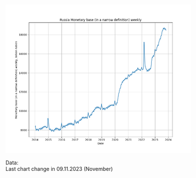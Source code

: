 ![Russia Monetary base (in a narrow definition) weekly](https://github.com/ivgnk/Russia-Financial-Indicators/blob/master/Russia%20Monetary%20base%20(in%20a%20narrow%20definition)%20weekly/Russia%20Monetary%20base%20(in%20a%20narrow%20definition)%20weekly.png)

Data:       
Last chart change in 09.11.2023 (November)      

